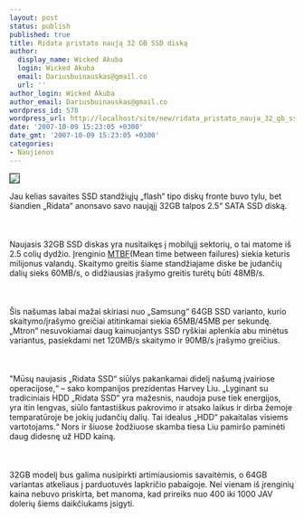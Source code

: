```yaml
---
layout: post
status: publish
published: true
title: Ridata pristato naują 32 GB SSD diską
author:
  display_name: Wicked Akuba
  login: Wicked Akuba
  email: Dariusbuinauskas@gmail.co
  url: ''
author_login: Wicked Akuba
author_email: Dariusbuinauskas@gmail.co
wordpress_id: 578
wordpress_url: http://localhost/site/new/ridata_pristato_nauja_32_gb_ssd_diska/
date: '2007-10-09 15:23:05 +0300'
date_gmt: '2007-10-09 15:23:05 +0300'
categories:
- Naujienos
---
```

<div class="imgright"><img src=" http://www.ipix.lt/out.php/i261282_RidataSSd.jpeg" border="1"></div>
<p>Jau kelias savaites SSD standžiųjų „flash“ tipo diskų fronte buvo tylu, bet šiandien „Ridata“ anonsavo savo naująjį 32GB talpos 2.5“ SATA SSD diską.<br />
<br><br />
<br>Naujasis 32GB SSD diskas yra nusitaikęs į mobilųjį sektorių, o tai matome iš 2.5 colių dydžio. Įrenginio <a class="ns" href=" http://en.wikipedia.org/wiki/MTBF ">MTBF</a>(Mean time between failures) siekia keturis milijonus valandų. Skaitymo greitis šiame standžiajame diske be judančių dalių sieks 60MB/s, o didžiausias įrašymo greitis turėtų būti 48MB/s.<br />
<br><br />
<br>Šis našumas labai mažai skiriasi nuo „Samsung“ 64GB SSD varianto, kurio skaitymo/įrašymo greičiai atitinkamai siekia 65MB/45MB per sekundę. „Mtron“ nesuvokiamai daug kainuojantys SSD ryškiai aplenkia abu minėtus variantus, pasiekdami net 120MB/s skaitymo ir 90MB/s įrašymo greičius.<br />
<br><br />
<br>&quot;Mūsų naujasis „Ridata SSD“ siūlys pakankamai didelį našumą įvairiose operacijose,“ – sako kompanijos prezidentas Harvey Liu. „Lyginant su tradiciniais HDD „Ridata SSD“ yra mažesnis, naudoja puse tiek energijos, yra itin lengvas, siūlo fantastiškus pakrovimo ir atsako laikus ir dirba žemoje temparatūroje be jokių judančių dalių. Tai idealus „HDD“ pakaitalas visiems vartotojams.“ Nors ir šiuose žodžiuose skamba tiesa Liu pamiršo paminėti daug didesnę už HDD kainą.<br />
<br><br />
<br>32GB modelį bus galima nusipirkti artimiausiomis savaitėmis, o 64GB variantas atkeliaus į parduotuvės lapkričio pabaigoje. Nei vienam iš įrenginių kaina nebuvo priskirta, bet manoma, kad prireiks nuo 400 iki 1000 JAV dolerių šiems daikčiukams įsigyti.<br />
<br></p>
